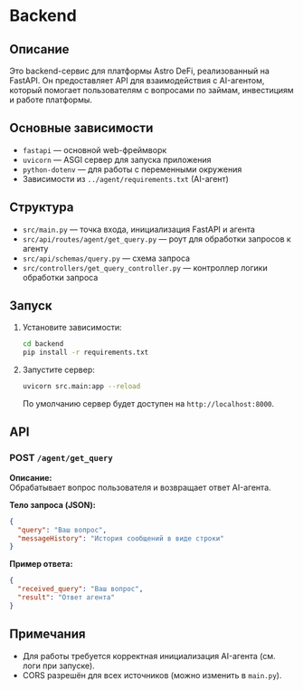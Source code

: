 # Backend

## Описание

Это backend-сервис для платформы Astro DeFi, реализованный на FastAPI. Он предоставляет API для взаимодействия с AI-агентом, который помогает пользователям с вопросами по займам, инвестициям и работе платформы.

## Основные зависимости

- `fastapi` — основной web-фреймворк
- `uvicorn` — ASGI сервер для запуска приложения
- `python-dotenv` — для работы с переменными окружения
- Зависимости из `../agent/requirements.txt` (AI-агент)

## Структура

- `src/main.py` — точка входа, инициализация FastAPI и агента
- `src/api/routes/agent/get_query.py` — роут для обработки запросов к агенту
- `src/api/schemas/query.py` — схема запроса
- `src/controllers/get_query_controller.py` — контроллер логики обработки запроса

## Запуск

1. Установите зависимости:
   ```bash
   cd backend
   pip install -r requirements.txt
   ```

2. Запустите сервер:
   ```bash
   uvicorn src.main:app --reload
   ```
   По умолчанию сервер будет доступен на `http://localhost:8000`.

## API

### POST `/agent/get_query`

**Описание:**  
Обрабатывает вопрос пользователя и возвращает ответ AI-агента.

**Тело запроса (JSON):**
```json
{
  "query": "Ваш вопрос",
  "messageHistory": "История сообщений в виде строки"
}
```

**Пример ответа:**
```json
{
  "received_query": "Ваш вопрос",
  "result": "Ответ агента"
}
```

## Примечания

- Для работы требуется корректная инициализация AI-агента (см. логи при запуске).
- CORS разрешён для всех источников (можно изменить в `main.py`).
